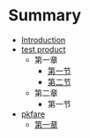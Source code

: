 # Summary

* [Introduction](README.md)
* [test product](test-product.md)
  * 第一章
    * [第一节](chapter1/di-yi-jie.md)
    * [第二节](chapter1/di-er-jie.md)
  * 第二章
    * 第一节
* [pkfare](pkfare.md)
  * [第一章](pkfare/di-yi-zhang.md)

